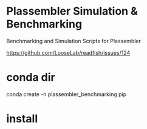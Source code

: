 # Plassembler Simulation & Benchmarking
Benchmarking and Simulation Scripts for Plassembler

https://github.com/LooseLab/readfish/issues/124

# conda dir 

conda create -n plassembler_benchmarking pip

# install